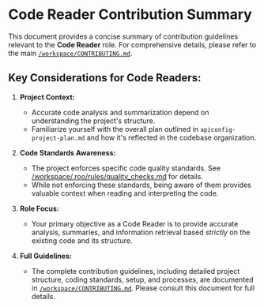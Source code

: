 # Code Reader Contribution Summary

This document provides a concise summary of contribution guidelines relevant to the **Code Reader** role. For comprehensive details, please refer to the main [`/workspace/CONTRIBUTING.md`](/workspace/CONTRIBUTING.md).

## Key Considerations for Code Readers:

1.  **Project Context:**
    *   Accurate code analysis and summarization depend on understanding the project's structure.
    *   Familiarize yourself with the overall plan outlined in `apiconfig-project-plan.md` and how it's reflected in the codebase organization.

2.  **Code Standards Awareness:**
    *   The project enforces specific code quality standards. See [/workspace/.roo/rules/quality_checks.md](/workspace/.roo/rules/quality_checks.md) for details.
    *   While not enforcing these standards, being aware of them provides valuable context when reading and interpreting the code.

3.  **Role Focus:**
    *   Your primary objective as a Code Reader is to provide accurate analysis, summaries, and information retrieval based *strictly* on the existing code and its structure.

4.  **Full Guidelines:**
    *   The complete contribution guidelines, including detailed project structure, coding standards, setup, and processes, are documented in [`/workspace/CONTRIBUTING.md`](/workspace/CONTRIBUTING.md). Please consult this document for full details.